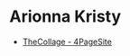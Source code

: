 # Arionna Kristy

<ul>
<li><a href="htmlandcssreview/HomeCollage.html" target=" _blank">TheCollage - 4PageSite</a></li>
</ul>